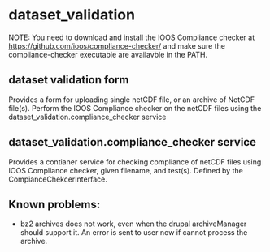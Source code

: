 # dataset_validation
NOTE: You need to download and install the IOOS Compliance checker at https://github.com/ioos/compliance-checker/ and make sure the compliance-checker executable are availavble in the PATH.

## dataset validation form
Provides a form for uploading single netCDF file, or an archive of NetCDF file(s).
Perform the IOOS Compliance checker on the netCDF files using the dataset_validation.compliance_checker service


## dataset_validation.compliance_checker service
Provides a contianer service for checking compliance of netCDF files using IOOS Compliance checker, given filename, and test(s).
Defined by the CompianceChekcerInterface.


## Known problems:
- bz2 archives does not work, even when the drupal archiveManager should support it. An error is sent to user now if cannot process the archive.
